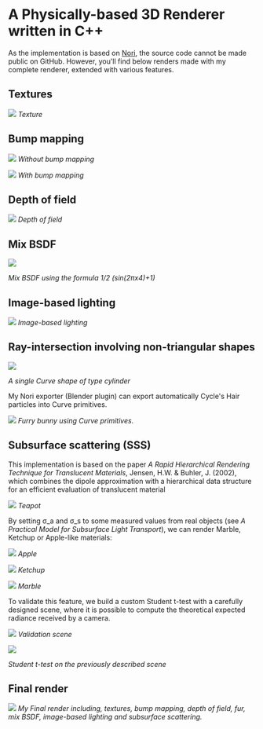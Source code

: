 # A Physically-based 3D Renderer written in C++

As the implementation is based on [Nori](https://github.com/wjakob/nori), the source code cannot be made public on GitHub. However, you'll find below renders made with my complete renderer, extended with various features.


## Textures

![](images/texture_bunny.png)
*Texture*


## Bump mapping

![](images/texture_bunny_parquet.png)
*Without bump mapping*

![](images/bumpmap_bunny_parquet.png)
*With bump mapping*


## Depth of field

![](images/dof_radius_010.png)
*Depth of field*


## Mix BSDF

![](images/geometry_sin.png)

*Mix BSDF using the formula 1/2 (sin(2πx4)+1)*


## Image-based lighting

![](images/IBL_sphere.png)
*Image-based lighting*


## Ray-intersection involving non-triangular shapes

![](images/curve.png)

*A single Curve shape of type cylinder*

My Nori exporter (Blender plugin) can export automatically Cycle's Hair particles into Curve primitives.

![](images/fur.png)
*Furry bunny using Curve primitives.*


## Subsurface scattering (SSS)

This implementation is based on the paper *A Rapid Hierarchical Rendering Technique for Translucent Materials*, Jensen, H.W. & Buhler, J. (2002), which combines the dipole approximation with a hierarchical data structure for an efficient evaluation of translucent material

![](images/SSS_teapot_mix.png)
*Teapot*

By setting σ_a and σ_s to some measured values from real objects (see *A Practical Model for Subsurface Light Transport*), we can render Marble, Ketchup or Apple-like materials:

![](images/SSS_monkey_apple.png)
*Apple*

![](images/SSS_monkey_ketchup.png)
*Ketchup*

![](images/SSS_monkey_marble.png)
*Marble*

To validate this feature, we build a custom Student t-test with a carefully designed scene, where it is possible to compute the theoretical expected radiance received by a camera.

![](images/SSS_validation_scene.png)
*Validation scene*

![](images/SSS_ttest.png)

*Student t-test on the previously described scene*


## Final render

![](images/final.png)
*My Final render including, textures, bump mapping, depth of field, fur, mix BSDF, image-based lighting and subsurface scattering.*
